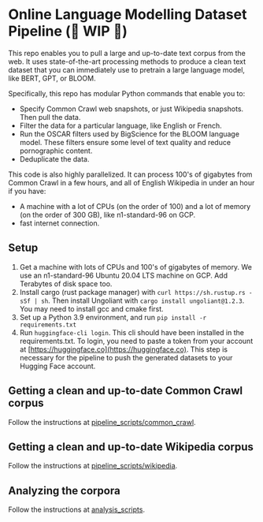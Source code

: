 # Online Language Modelling Dataset Pipeline (🚧 WIP 🚧)

This repo enables you to pull a large and up-to-date text corpus from the web. It uses state-of-the-art processing methods to produce a clean text dataset that you can immediately use to pretrain a large language model, like BERT, GPT, or BLOOM.

Specifically, this repo has modular Python commands that enable you to:
* Specify Common Crawl web snapshots, or just Wikipedia snapshots. Then pull the data.
* Filter the data for a particular language, like English or French.
* Run the OSCAR filters used by BigScience for the BLOOM language model. These filters ensure some level of text quality and reduce pornographic content.
* Deduplicate the data.

This code is also highly parallelized. It can process 100's of gigabytes from Common Crawl in a few hours, and all of English Wikipedia in under an hour if you have:
* A machine with a lot of CPUs (on the order of 100) and a lot of memory (on the order of 300 GB), like n1-standard-96 on GCP.
* fast internet connection.

## Setup
1. Get a machine with lots of CPUs and 100's of gigabytes of memory. We use an n1-standard-96 Ubuntu 20.04 LTS machine on GCP. Add Terabytes of disk space too.
2. Install cargo (rust package manager) with `curl https://sh.rustup.rs -sSf | sh`. Then install Ungoliant with `cargo install ungoliant@1.2.3`. You may need to install gcc and cmake first.
3. Set up a Python 3.9 environment, and run `pip install -r requirements.txt`
5. Run `huggingface-cli login`. This cli should have been installed in the requirements.txt. To login, you need to paste a token from your account at [https://huggingface.co](https://huggingface.co). This step is necessary for the pipeline to push the generated datasets to your Hugging Face account.

## Getting a clean and up-to-date Common Crawl corpus

Follow the instructions at [pipeline_scripts/common_crawl](pipeline_scripts/common_crawl).

## Getting a clean and up-to-date Wikipedia corpus

Follow the instructions at [pipeline_scripts/wikipedia](pipeline_scripts/wikipedia).

## Analyzing the corpora

Follow the instructions at [analysis_scripts](analysis_scripts).
